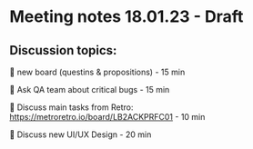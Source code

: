 # Meeting notes 18.01.23 - Draft 

## Discussion topics:   

:black_square_button: new board (questins & propositions) - 15 min 

:black_square_button: Ask QA team about critical bugs - 15 min 

:black_square_button: Discuss main tasks from Retro: https://metroretro.io/board/LB2ACKPRFC01 - 10 min 

:black_square_button: Discuss new UI/UX Design - 20 min 





